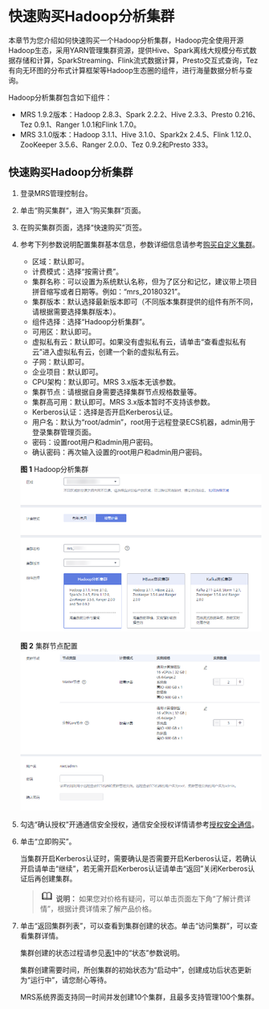 # 快速购买Hadoop分析集群<a name="mrs_01_0512"></a>

本章节为您介绍如何快速购买一个Hadoop分析集群，Hadoop完全使用开源Hadoop生态，采用YARN管理集群资源，提供Hive、Spark离线大规模分布式数据存储和计算，SparkStreaming、Flink流式数据计算，Presto交互式查询，Tez有向无环图的分布式计算框架等Hadoop生态圈的组件，进行海量数据分析与查询。

Hadoop分析集群包含如下组件：

-   MRS 1.9.2版本：Hadoop 2.8.3、Spark 2.2.2、Hive 2.3.3、Presto 0.216、Tez 0.9.1、Ranger 1.0.1和Flink 1.7.0。
-   MRS 3.1.0版本：Hadoop 3.1.1、Hive 3.1.0、Spark2x 2.4.5、Flink 1.12.0、ZooKeeper 3.5.6、Ranger 2.0.0、Tez 0.9.2和Presto 333。

## 快速购买Hadoop分析集群<a name="section9760510114211"></a>

1.  登录MRS管理控制台。
2.  单击“购买集群“，进入“购买集群“页面。
3.  在购买集群页面，选择“快速购买”页签。
4.  参考下列参数说明配置集群基本信息，参数详细信息请参考[购买自定义集群](购买自定义集群.md)。

    -   区域：默认即可。
    -   计费模式：选择“按需计费”。
    -   集群名称：可以设置为系统默认名称，但为了区分和记忆，建议带上项目拼音缩写或者日期等。例如：“mrs\_20180321”。
    -   集群版本：默认选择最新版本即可（不同版本集群提供的组件有所不同，请根据需要选择集群版本）。
    -   组件选择：选择“Hadoop分析集群”。
    -   可用区：默认即可。
    -   虚拟私有云：默认即可。如果没有虚拟私有云，请单击“查看虚拟私有云”进入虚拟私有云，创建一个新的虚拟私有云。
    -   子网：默认即可。
    -   企业项目：默认即可。
    -   CPU架构：默认即可。MRS 3.x版本无该参数。
    -   集群节点：请根据自身需要选择集群节点规格数量等。
    -   集群高可用：默认即可。MRS 3.x版本暂时不支持该参数。
    -   Kerberos认证：选择是否开启Kerberos认证。
    -   用户名：默认为“root/admin”，root用于远程登录ECS机器，admin用于登录集群管理页面。
    -   密码：设置root用户和admin用户密码。
    -   确认密码：再次输入设置的root用户和admin用户密码。

    **图 1**  Hadoop分析集群<a name="fig56051118268"></a>  
    ![](figures/Hadoop分析集群.png "Hadoop分析集群")

    **图 2**  集群节点配置<a name="fig02373416285"></a>  
    ![](figures/集群节点配置.png "集群节点配置")

5.  勾选“确认授权”开通通信安全授权，通信安全授权详情请参考[授权安全通信](授权安全通信.md)。
6.  单击“立即购买”。

    当集群开启Kerberos认证时，需要确认是否需要开启Kerberos认证，若确认开启请单击“继续”，若无需开启Kerberos认证请单击“返回”关闭Kerberos认证后再创建集群。

    >![](public_sys-resources/icon-note.gif) **说明：** 
    >如果您对价格有疑问，可以单击页面左下角“了解计费详情”，根据计费详情来了解产品价格。

7.  单击“返回集群列表”，可以查看到集群创建的状态。单击“访问集群”，可以查看集群详情。

    集群创建的状态过程请参见[表1](查看集群状态.md#table3950169215120)中的“状态”参数说明。

    集群创建需要时间，所创集群的初始状态为“启动中”，创建成功后状态更新为“运行中”，请您耐心等待。

    MRS系统界面支持同一时间并发创建10个集群，且最多支持管理100个集群。


